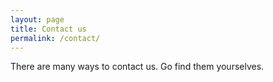 ```yaml
---
layout: page
title: Contact us
permalink: /contact/
---
```



There are many ways to contact us. Go find them yourselves.
